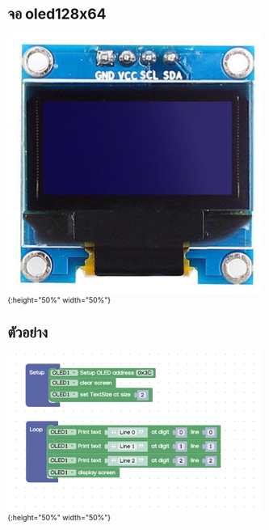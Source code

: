 # จอ oled128x64
![OLED ](/static/display.png) {:height="50%" width="50%"}
# ตัวอย่าง
![OLED block](/static/block.png) {:height="50%" width="50%"}
